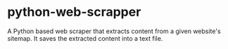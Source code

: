 # python-web-scrapper
A Python based web scraper that extracts content from a given website's sitemap. It saves the extracted content into a text file.
